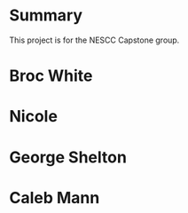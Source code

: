 # Summary
This project is for the NESCC Capstone group.
# Broc White
# Nicole
# George Shelton
# Caleb Mann

